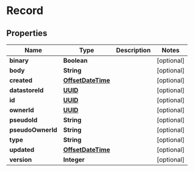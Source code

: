 
# Record

## Properties
Name | Type | Description | Notes
------------ | ------------- | ------------- | -------------
**binary** | **Boolean** |  |  [optional]
**body** | **String** |  |  [optional]
**created** | [**OffsetDateTime**](OffsetDateTime.md) |  |  [optional]
**datastoreId** | [**UUID**](UUID.md) |  |  [optional]
**id** | [**UUID**](UUID.md) |  |  [optional]
**ownerId** | [**UUID**](UUID.md) |  |  [optional]
**pseudoId** | **String** |  |  [optional]
**pseudoOwnerId** | **String** |  |  [optional]
**type** | **String** |  |  [optional]
**updated** | [**OffsetDateTime**](OffsetDateTime.md) |  |  [optional]
**version** | **Integer** |  |  [optional]



